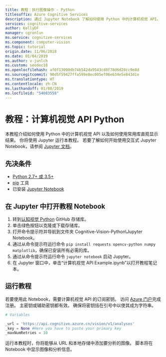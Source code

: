 ```yaml
---
title: 教程：执行图像操作 - Python
titlesuffix: Azure Cognitive Services
description: 通过 Jupyter Notebook 了解如何使用 Python 中的计算机视觉 API。 使用流行库可视化结果。
services: cognitive-services
author: KellyDF
manager: cgronlun
ms.service: cognitive-services
ms.component: computer-vision
ms.topic: tutorial
origin.date: 11/06/2018
ms.date: 01/04/2019
ms.author: v-junlch
ms.custom: seodec18
ms.openlocfilehash: af0f13090db74b542da9543cd8f78d6d28cc9e8d
ms.sourcegitcommit: 90d5f59427ffa599e8ec005ef06e634e5e843d1e
ms.translationtype: HT
ms.contentlocale: zh-CN
ms.lasthandoff: 01/08/2019
ms.locfileid: "54083558"
---
```

# <a name="tutorial-computer-vision-api-python"></a>教程：计算机视觉 API Python

本教程介绍如何使用 Python 中的计算机视觉 API 以及如何使用常用库直观显示结果。 你将使用 Jupyter 运行本教程。 若要了解如何开始使用交互式 Jupyter Notebook，请参阅 [Jupyter 文档](https://jupyter.readthedocs.io/en/latest/index.html)。

## <a name="prerequisites"></a>先决条件

- [Python 2.7+ 或 3.5+](https://www.python.org/downloads/)
- [pip](https://pip.pypa.io/en/stable/installing/) 工具
- 已安装 [Jupyter Notebook](https://jupyter.org/install)

## <a name="open-the-tutorial-notebook-in-jupyter"></a>在 Jupyter 中打开教程 Notebook 

1. 转到[认知视觉 Python](https://github.com/Microsoft/Cognitive-Vision-Python) GitHub 存储库。 
2. 单击绿色按钮以克隆或下载存储库。 
3. 打开命令提示符并导航到文件夹 Cognitive-Vision-Python\Jupyter Notebook。
1. 通过从命令提示符运行命令 `pip install requests opencv-python numpy matplotlib`，确保已安装所有必需的库。
1. 通过从命令提示符运行命令 `jupyter notebook` 启动 Jupyter。
1. 在 Jupyter 窗口中，单击“计算机视觉 API Example.ipynb”以打开教程笔记本。

## <a name="run-the-tutorial"></a>运行教程

若要使用此 Notebook，需要计算机视觉 API 的订阅密钥。 访问 [Azure 门户](https://portal.azure.cn/)完成注册。 主密钥或辅助密钥都有效。 确保将密钥括在引号中以使其成为字符串。

```python
# Variables

_url = 'https://api.cognitive.azure.cn/vision/v1/analyses'
_key = None #Here you have to paste your primary key
_maxNumRetries = 10
```

运行本教程时，你将能够从 URL 和本地存储中添加要分析的图像。 脚本将在 Notebook 中显示图像和分析信息。

<!-- Update_Description: wording update -->